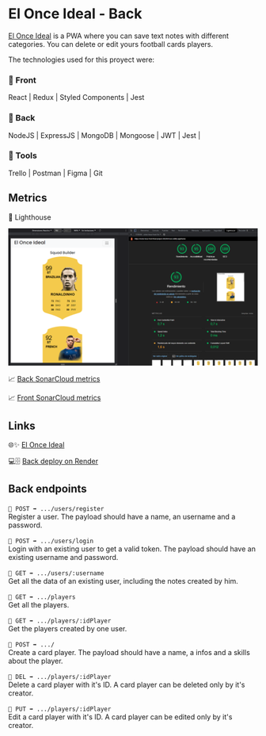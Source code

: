# El Once Ideal - Back

[El Once Ideal](https://victor-braz-front-final-project-202204-bcn.netlify.app/) is a PWA where you can save text notes with different categories. You can delete or edit yours football cards players.

The technologies used for this proyect were:

### 🔸 Front

React | Redux | Styled Components | Jest

### 🔸 Back

NodeJS | ExpressJS | MongoDB | Mongoose | JWT | Jest |

### 🔸 Tools

Trello | Postman | Figma | Git

## Metrics

🚀 Lighthouse

<img src="./lighthouse_performance.png" width="600">

📈 [Back SonarCloud metrics](https://sonarcloud.io/summary/overall?id=isdi-coders-2022_Victor-Braz_Back-Final-Project-202204-BCN)

📈 [Front SonarCloud metrics](https://sonarcloud.io/summary/overall?id=isdi-coders-2022_Victor-Braz_Front-Final-Project-202204-BCN)

## Links

🌐✨ [El Once Ideal](https://victor-braz-front-final-project-202204-bcn.netlify.app/login)

💻🗄 [Back deploy on Render](https://victor-braz-back-final-project-202204-bcn.onrender.com/)

## Back endpoints

`🔹 POST ➡️ .../users/register`  
Register a user. The payload should have a name, an username and a password.

`🔹 POST ➡️ .../users/login`  
Login with an existing user to get a valid token. The payload should have an existing username and password.

`🔹 GET ➡️ .../users/:username`  
Get all the data of an existing user, including the notes created by him.

`🔹 GET ➡️ .../players`  
Get all the players.

`🔹 GET ➡️ .../players/:idPlayer`  
Get the players created by one user.

`🔹 POST ➡️ .../`  
Create a card player. The payload should have a name, a infos and a skills about the player.

`🔹 DEL ➡️ .../players/:idPlayer`  
Delete a card player with it's ID. A card player can be deleted only by it's creator.

`🔹 PUT ➡️ .../players/:idPlayer`  
Edit a card player with it's ID. A card player can be edited only by it's creator.
